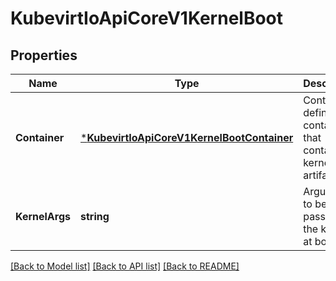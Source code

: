# KubevirtIoApiCoreV1KernelBoot

## Properties
Name | Type | Description | Notes
------------ | ------------- | ------------- | -------------
**Container** | [***KubevirtIoApiCoreV1KernelBootContainer**](kubevirt.io.api.core.v1.KernelBootContainer.md) | Container defines the container that containes kernel artifacts | [optional] [default to null]
**KernelArgs** | **string** | Arguments to be passed to the kernel at boot time | [optional] [default to null]

[[Back to Model list]](../README.md#documentation-for-models) [[Back to API list]](../README.md#documentation-for-api-endpoints) [[Back to README]](../README.md)


